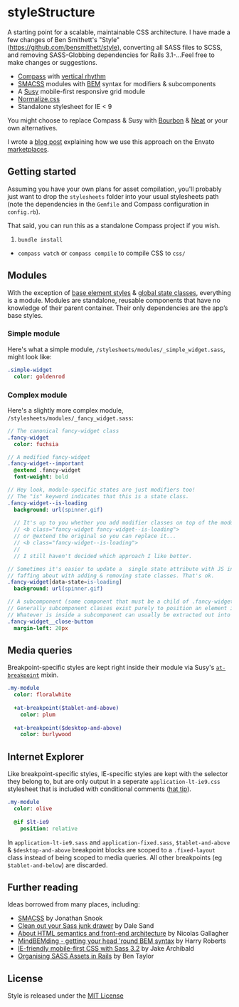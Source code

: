 # styleStructure

A starting point for a scalable, maintainable CSS architecture. I have made a few changes of Ben Smithett's "Style" (https://github.com/bensmithett/style), converting all SASS files to SCSS, and removing SASS-Globbing dependencies for Rails 3.1-...Feel free to make changes or suggestions.

- [Compass](http://compass-style.org/) with [vertical rhythm](http://compass-style.org/reference/compass/typography/vertical_rhythm/)
- [SMACSS](http://smacss.com/) modules with [BEM](http://bem.info/method/) syntax for modifiers & subcomponents
- A [Susy](http://susy.oddbird.net/) mobile-first responsive grid module
- [Normalize.css](http://necolas.github.com/normalize.css/)
- Standalone stylesheet for IE < 9

You might choose to replace Compass & Susy with [Bourbon](http://bourbon.io/) & [Neat](http://neat.bourbon.io/) or your own alternatives.

I wrote a [blog post](http://webuild.envato.com/blog/how-to-scale-and-maintain-legacy-css-with-sass-and-smacss/) explaining how we use this approach on the Envato [marketplaces](http://themeforest.net).

## Getting started
Assuming you have your own plans for asset compilation, you'll probably just want to drop the `stylesheets` folder into your usual stylesheets path (note the dependencies in the `Gemfile` and Compass configuration in `config.rb`).

That said, you can run this as a standalone Compass project if you wish.

1. `bundle install`
- `compass watch` or `compass compile` to compile CSS to `css/`

## Modules
With the exception of [base element styles](https://github.com/bensmithett/style/tree/master/stylesheets/base) & [global state classes](https://github.com/bensmithett/style/blob/master/stylesheets/_state.sass), everything is a module. Modules are standalone, reusable components that have no knowledge of their parent container. Their only dependencies are the app’s base styles.

### Simple module

Here's what a simple module, `/stylesheets/modules/_simple_widget.sass`, might look like:
```sass
.simple-widget
  color: goldenrod
```

### Complex module

Here's a slightly more complex module, `/stylesheets/modules/_fancy_widget.sass`:
```sass
// The canonical fancy-widget class
.fancy-widget
  color: fuchsia

// A modified fancy-widget
.fancy-widget--important
  @extend .fancy-widget
  font-weight: bold

// Hey look, module-specific states are just modifiers too! 
// The "is" keyword indicates that this is a state class.
.fancy-widget--is-loading
  background: url(spinner.gif)
  
  // It's up to you whether you add modifier classes on top of the module class...
  // <b class="fancy-widget fancy-widget--is-loading">
  // or @extend the original so you can replace it...
  // <b class="fancy-widget--is-loading">
  //
  // I still haven't decided which approach I like better.

// Sometimes it's easier to update a  single state attribute with JS instead of
// faffing about with adding & removing state classes. That's ok.
.fancy-widget[data-state=is-loading]
  background: url(spinner.gif)

// A subcomponent (some component that must be a child of .fancy-widget)
// Generally subcomponent classes exist purely to position an element inside the module.
// Whatever is inside a subcomponent can usually be extracted out into its own module.
.fancy-widget__close-button
  margin-left: 20px
```

## Media queries
Breakpoint-specific styles are kept right inside their module via Susy's [`at-breakpoint`](http://susy.oddbird.net/guides/reference/#ref-at-breakpoint) mixin.
```sass
.my-module
  color: floralwhite
  
  +at-breakpoint($tablet-and-above)
    color: plum
  
  +at-breakpoint($desktop-and-above)
    color: burlywood
```

## Internet Explorer
Like breakpoint-specific styles, IE-specific styles are kept with the selector they belong to, but are only output in a seperate `application-lt-ie9.css` stylesheet that is included with conditional comments ([hat tip](http://jakearchibald.github.com/sass-ie/)).

```sass
.my-module
  color: olive
  
  @if $lt-ie9
    position: relative
```

In `application-lt-ie9.sass` and `application-fixed.sass`, `$tablet-and-above` & `$desktop-and-above` breakpoint blocks are scoped to a `.fixed-layout` class instead of being scoped to media queries. All other breakpoints (eg `$tablet-and-below`) are discarded.

## Further reading

Ideas borrowed from many places, including:
- [SMACSS](http://smacss.com/) by Jonathan Snook
- [Clean out your Sass junk drawer](http://gist.io/4436524) by Dale Sand
- [About HTML semantics and front-end architecture](http://nicolasgallagher.com/about-html-semantics-front-end-architecture/) by Nicolas Gallagher
- [MindBEMding - getting your head 'round BEM syntax](http://csswizardry.com/2013/01/mindbemding-getting-your-head-round-bem-syntax/) by Harry Roberts
- [IE-friendly mobile-first CSS with Sass 3.2](http://jakearchibald.github.com/sass-ie/) by Jake Archibald
- [Organising SASS Assets in Rails](https://coderwall.com/p/bqxhxg) by Ben Taylor

## License
Style is released under the [MIT License](http://ben.mit-license.org/)
